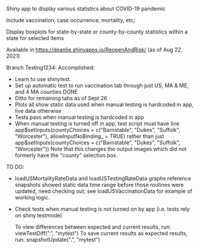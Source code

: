 Shiny app to display various statistics about COVID-19 pandemic

Include vaccination, case occurrence, mortality, etc;

Display boxplots for state-by-state or county-by-county statistics within a state
for selected items

Available in https://deanlie.shinyapps.io/ReopenAndRisk/ (as of Aug 22, 2021)

Branch Testing1234:
  Accomplished:
  * Learn to use shinytest.
  * Set up automatic test to run vaccination tab through just US, MA & ME, and 4 MA counties DONE
  * Ditto for remaining tabs as of Sept 26
  * Plots all show static data used when manual testing is hardcoded in app, live data
      otherwise
  * Tests pass when manual testing is hardcoded in app
  * When manual testing is turned off in app, test script must have line
      app$setInputs(countyChoices = c("Barnstable", "Dukes", "Suffolk", "Worcester"),
              allowInputNoBinding_ = TRUE)
    rather than just
      app$setInputs(countyChoices = c("Barnstable", "Dukes", "Suffolk", "Worcester"))
    Note that this changes the output images which did not formerly have the "county"
      selection box.


  TO DO:
  * loadUSMortalityRateData and loadUSTestingRateData graphs reference snapshots showed
      static data time range before those routines were updated, need checking out;
      see loadUSVaccinationData for example of working logic.
  * Check tests when manual testing is not turned on by app (i.e. tests rely on shiny.testmode)

    To view differences between expected and current results, run:
      viewTestDiff(".", "mytest")
    To save current results as expected results, run:
      snapshotUpdate(".", "mytest")
